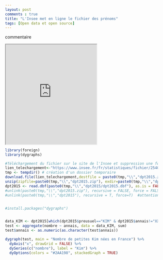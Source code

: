 ```yaml
---
layout: post
comments : true
title: "L'Insee met en ligne le fichier des prénoms"
tags: [Open data et open source]
--- 
```


commentaire

<div style="position:relative; max-width: 100%; width:300px; height:0px; padding-bottom:65%;">
    <iframe style="position:absolute; left:0; top:0; width:100%; height:100%;max-width: 100%"
        src="https://antuki.github.io/figure/fichier_prenoms_html1.html">
    </iframe>
</div>


<!--break-->

```r
library(foreign)
library(dygraphs)

#Téléchargement du fichier sur le site de l'Insee et suppression une fois chargé dans R
lien_telechargement<-"https://www.insee.fr/fr/statistiques/fichier/2540004/dpt2015.zip"
tmp <- tempdir() # création d'un dossier temporaire
download.file(lien_telechargement,destfile = paste0(tmp,"\\","dpt2015.zip")) #on télécharge 
unzip(zipfile=paste0(tmp,"\\","dpt2015.zip"), exdir=paste0(tmp,"\\","dpt2015")) #on dézippe 
dpt2015 <- read.dbf(paste0(tmp,"\\","dpt2015/dpt2015.dbf"), as.is = FALSE) 
#unlink(paste0(tmp,"\\","dpt2015.zip"), recursive = FALSE, force = FALSE) #non utile car dossier temporaire
#unlink(paste0(tmp,"\\","dpt2015"), recursive = T, force=T)  #attention ne pas mettre de / à la fin #non utile car dossier temporaire


#install.packages("dygraphs")


data_KIM <- dpt2015[which(dpt2015$preusuel=="KIM" & dpt2015$annais!="XXXX" & dpt2015$sexe==2),]
test <- aggregate(nombre ~ annais, data = data_KIM, sum)
test$annais <- as.numeric(as.character(test$annais))

dygraph(test, main = "Nombre de petites Kim nées en France") %>%
  dyAxis("x", drawGrid = FALSE) %>%
  dySeries(c("nombre"), label = "Kim") %>%
  dyOptions(colors = "#2AA198", stackedGraph = TRUE) 
```
